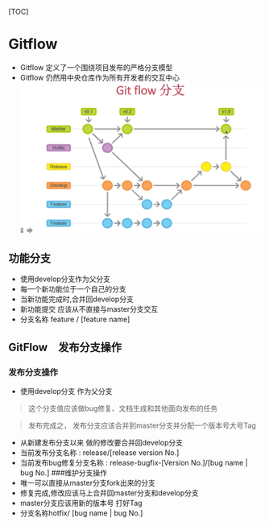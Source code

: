 [TOC]
# Gitflow
- Gitflow 定义了一个围绕项目发布的严格分支模型
- Gitflow 仍然用中央仓库作为所有开发者的交互中心
![gitflow](./img/gitflow.png)


## 功能分支
- 使用develop分支作为父分支
- 每一个新功能位于一个自己的分支
- 当新功能完成时,合并回develop分支
- 新功能提交 应该从不直接与master分支交互
- 分支名称 feature / [feature name]

## GitFlow　发布分支操作
### 发布分支操作
- 使用develop分支 作为父分支
> 这个分支值应该做bug修复、文档生成和其他面向发布的任务

> 发布完成之， 发布分支应该合并到master分支并分配一个版本号大号Tag

- 从新建发布分支以来 做的修改要合并回develop分支
- 当前发布分支名称 : release/[release version No.]
- 当前发布bug修复分支名称  : release-bugfix-[Version No.]/[bug name | bug No.]
###维护分支操作
- 唯一可以直接从master分支fork出来的分支
- 修复完成,修改应该马上合并回master分支和develop分支 
- master分支应该用新的版本号 打好Tag
- 分支名称hotfix/ [bug name | bug No.]
